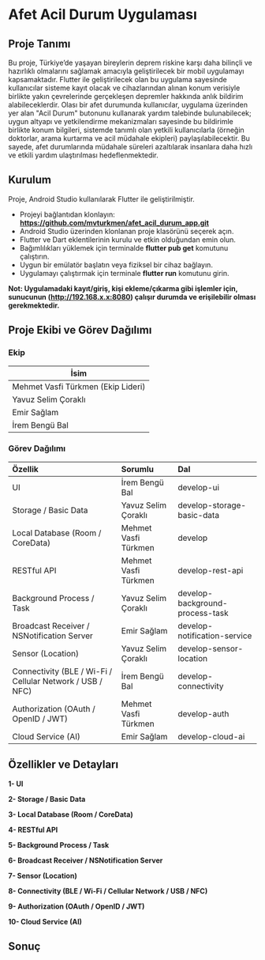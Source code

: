 # Afet Acil Durum Uygulaması
## Proje Tanımı
Bu proje, Türkiye’de yaşayan bireylerin deprem riskine karşı daha bilinçli ve hazırlıklı olmalarını sağlamak amacıyla geliştirilecek bir mobil uygulamayı kapsamaktadır. Flutter ile geliştirilecek olan bu uygulama sayesinde kullanıcılar sisteme kayıt olacak ve cihazlarından alınan konum verisiyle birlikte yakın çevrelerinde gerçekleşen depremler hakkında anlık bildirim alabileceklerdir. Olası bir afet durumunda kullanıcılar, uygulama üzerinden yer alan "Acil Durum" butonunu kullanarak yardım talebinde bulunabilecek; uygun altyapı ve yetkilendirme mekanizmaları sayesinde bu bildirimle birlikte konum bilgileri, sistemde tanımlı olan yetkili kullanıcılarla (örneğin doktorlar, arama kurtarma ve acil müdahale ekipleri) paylaşılabilecektir. Bu sayede, afet durumlarında müdahale süreleri azaltılarak insanlara daha hızlı ve etkili yardım ulaştırılması hedeflenmektedir.


## Kurulum
Proje, Android Studio kullanılarak Flutter ile geliştirilmiştir.
- Projeyi bağlantıdan klonlayın: **https://github.com/mvturkmen/afet_acil_durum_app.git**
- Android Studio üzerinden klonlanan proje klasörünü seçerek açın.
- Flutter ve Dart eklentilerinin kurulu ve etkin olduğundan emin olun.
- Bağımlılıkları yüklemek için terminalde **flutter pub get** komutunu çalıştırın.
- Uygun bir emülatör başlatın veya fiziksel bir cihaz bağlayın.
- Uygulamayı çalıştırmak için terminale **flutter run** komutunu girin.

**Not: Uygulamadaki kayıt/giriş, kişi ekleme/çıkarma gibi işlemler için, sunucunun (http://192.168.x.x:8080) çalışır durumda ve erişilebilir olması gerekmektedir.**


## Proje Ekibi ve Görev Dağılımı
### Ekip
| İsim                               |
|------------------------------------|
| Mehmet Vasfi Türkmen (Ekip Lideri) |
| Yavuz Selim Çoraklı                |
| Emir Sağlam                        |
| İrem Bengü Bal                     |

### Görev Dağılımı
| Özellik                                                   | Sorumlu              | Dal                             |
| :-------------------------------------------------------- | :------------------  | :------------------------------ |
| UI                                                        | İrem Bengü Bal       | develop-ui                      |
| Storage / Basic Data                                      | Yavuz Selim Çoraklı  | develop-storage-basic-data      |
| Local Database (Room / CoreData)                          | Mehmet Vasfi Türkmen | develop                         |
| RESTful API                                               | Mehmet Vasfi Türkmen | develop-rest-api                |
| Background Process / Task                                 | Yavuz Selim Çoraklı  | develop-background-process-task |
| Broadcast Receiver / NSNotification Server                | Emir Sağlam          | develop-notification-service    |
| Sensor (Location)                                         | Yavuz Selim Çoraklı  | develop-sensor-location         |
| Connectivity (BLE / Wi-Fi / Cellular Network / USB / NFC) | İrem Bengü Bal       | develop-connectivity            |
| Authorization (OAuth / OpenID / JWT)                      | Mehmet Vasfi Türkmen | develop-auth                    |
| Cloud Service (AI)                                        | Emir Sağlam          | develop-cloud-ai                |


## Özellikler ve Detayları
**1- UI**


**2- Storage / Basic Data**


**3- Local Database (Room / CoreData)**


**4- RESTful API**


**5- Background Process / Task**


**6- Broadcast Receiver / NSNotification Server**


**7- Sensor (Location)**


**8- Connectivity (BLE / Wi-Fi / Cellular Network / USB / NFC)**


**9- Authorization (OAuth / OpenID / JWT)**


**10- Cloud Service (AI)**



## Sonuç
